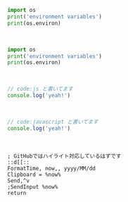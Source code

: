```python
import os
print('environment variables')
print(os.environ)
```

<br>

```python
import os
print('environment variables')
print(os.environ)
```

<br>

```javascript
// code:js と書いてます
console.log('yeah!')
```

<br>

```javascript
// code:javascript と書いてます
console.log('yeah!')
```

<br>

```ahk
; GitHubではハイライト対応しているはずです
::d[[::
FormatTime, now,, yyyy/MM/dd
Clipboard = %now%
Send,^v
;SendInput %now%
return
```

<br>

